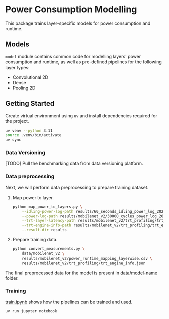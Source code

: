 # Power Consumption Modelling

This package trains layer-specific models for power consumption and runtime.

## Models

`model` module contains common code for modelling layers' power consumption and runtime, as well as pre-defined pipelines for the following layer types:

- Convolutional 2D
- Dense
- Pooling 2D

## Getting Started

Create virtual environment using `uv` and install dependencies required for the project.

```bash
uv venv --python 3.11
source .venv/bin/activate
uv sync
```

### Data Versioning

[TODO] Pull the benchmarking data from data versioning platform.

### Data preprocessing

Next, we will perform data preprocessing to prepare training dataset.

1. Map power to layer.

    ```bash
    python map_power_to_layers.py \
        --idling-power-log-path results/60_seconds_idling_power_log_20241103-144950.log \
        --power-log-path results/mobilenet_v2/30000_cycles_power_log_20241103-151221.log \
        --trt-layer-latency-path results/mobilenet_v2/trt_profiling/trt_layer_latency.json \
        --trt-engine-info-path results/mobilenet_v2/trt_profiling/trt_engine_info.json \
        --result-dir results
    ```

2. Prepare training data.

    ```bash
    python convert_measurements.py \
        data/mobilenet_v2 \
        results/mobilenet_v2/power_runtime_mapping_layerwise.csv \
        results/mobilenet_v2/trt_profiling/trt_engine_info.json
    ```

The final preprocessed data for the model is present in [data/model-name](data) folder.

### Training

[train.ipynb](./train.ipynb) shows how the pipelines can be trained and used.

```bash
uv run jupyter notebook
```
